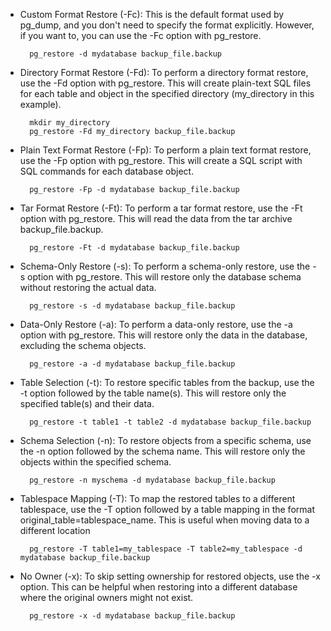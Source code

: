 - Custom Format Restore (-Fc): This is the default format used by pg_dump, and you don't need to specify the format explicitly. However, if you want to, you can use the -Fc option with pg_restore.

        pg_restore -d mydatabase backup_file.backup

- Directory Format Restore (-Fd): To perform a directory format restore, use the -Fd option with pg_restore. This will create plain-text SQL files for each table and object in the specified directory (my_directory in this example).

        mkdir my_directory
        pg_restore -Fd my_directory backup_file.backup

- Plain Text Format Restore (-Fp): To perform a plain text format restore, use the -Fp option with pg_restore. This will create a SQL script with SQL commands for each database object.

        pg_restore -Fp -d mydatabase backup_file.backup

- Tar Format Restore (-Ft): To perform a tar format restore, use the -Ft option with pg_restore. This will read the data from the tar archive backup_file.backup.

        pg_restore -Ft -d mydatabase backup_file.backup

- Schema-Only Restore (-s): To perform a schema-only restore, use the -s option with pg_restore. This will restore only the database schema without restoring the actual data.

        pg_restore -s -d mydatabase backup_file.backup

- Data-Only Restore (-a): To perform a data-only restore, use the -a option with pg_restore. This will restore only the data in the database, excluding the schema objects.

        pg_restore -a -d mydatabase backup_file.backup

- Table Selection (-t): To restore specific tables from the backup, use the -t option followed by the table name(s). This will restore only the specified table(s) and their data.

        pg_restore -t table1 -t table2 -d mydatabase backup_file.backup

- Schema Selection (-n): To restore objects from a specific schema, use the -n option followed by the schema name. This will restore only the objects within the specified schema.

        pg_restore -n myschema -d mydatabase backup_file.backup

- Tablespace Mapping (-T): To map the restored tables to a different tablespace, use the -T option followed by a table mapping in the format original_table=tablespace_name. This is useful when moving data to a different location

        pg_restore -T table1=my_tablespace -T table2=my_tablespace -d mydatabase backup_file.backup

- No Owner (-x): To skip setting ownership for restored objects, use the -x option. This can be helpful when restoring into a different database where the original owners might not exist.

        pg_restore -x -d mydatabase backup_file.backup

